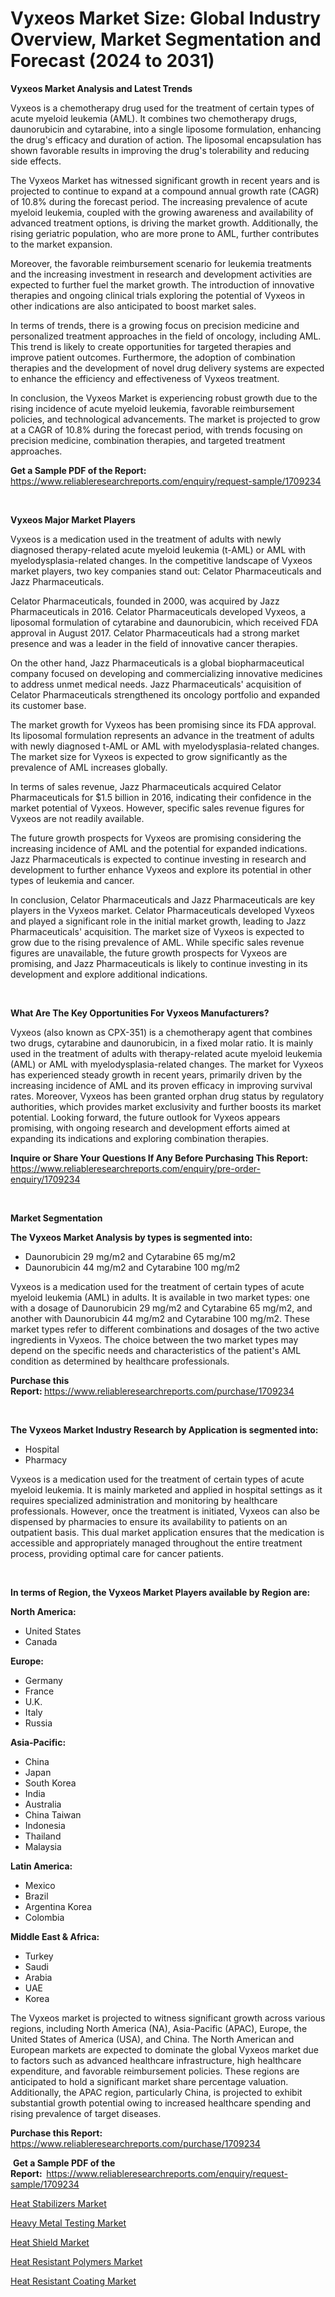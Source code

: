 <p><h1>Vyxeos Market Size: Global Industry Overview, Market Segmentation and Forecast (2024 to 2031)</h1></p><p><strong>Vyxeos Market Analysis and Latest Trends</strong></p>
<p><p>Vyxeos is a chemotherapy drug used for the treatment of certain types of acute myeloid leukemia (AML). It combines two chemotherapy drugs, daunorubicin and cytarabine, into a single liposome formulation, enhancing the drug's efficacy and duration of action. The liposomal encapsulation has shown favorable results in improving the drug's tolerability and reducing side effects.</p><p>The Vyxeos Market has witnessed significant growth in recent years and is projected to continue to expand at a compound annual growth rate (CAGR) of 10.8% during the forecast period. The increasing prevalence of acute myeloid leukemia, coupled with the growing awareness and availability of advanced treatment options, is driving the market growth. Additionally, the rising geriatric population, who are more prone to AML, further contributes to the market expansion.</p><p>Moreover, the favorable reimbursement scenario for leukemia treatments and the increasing investment in research and development activities are expected to further fuel the market growth. The introduction of innovative therapies and ongoing clinical trials exploring the potential of Vyxeos in other indications are also anticipated to boost market sales.</p><p>In terms of trends, there is a growing focus on precision medicine and personalized treatment approaches in the field of oncology, including AML. This trend is likely to create opportunities for targeted therapies and improve patient outcomes. Furthermore, the adoption of combination therapies and the development of novel drug delivery systems are expected to enhance the efficiency and effectiveness of Vyxeos treatment.</p><p>In conclusion, the Vyxeos Market is experiencing robust growth due to the rising incidence of acute myeloid leukemia, favorable reimbursement policies, and technological advancements. The market is projected to grow at a CAGR of 10.8% during the forecast period, with trends focusing on precision medicine, combination therapies, and targeted treatment approaches.</p></p>
<p><strong>Get a Sample PDF of the Report:&nbsp;</strong> <a href="https://www.reliableresearchreports.com/enquiry/request-sample/1709234">https://www.reliableresearchreports.com/enquiry/request-sample/1709234</a></p>
<p>&nbsp;</p>
<p><strong>Vyxeos Major Market Players</strong></p>
<p><p>Vyxeos is a medication used in the treatment of adults with newly diagnosed therapy-related acute myeloid leukemia (t-AML) or AML with myelodysplasia-related changes. In the competitive landscape of Vyxeos market players, two key companies stand out: Celator Pharmaceuticals and Jazz Pharmaceuticals.</p><p>Celator Pharmaceuticals, founded in 2000, was acquired by Jazz Pharmaceuticals in 2016. Celator Pharmaceuticals developed Vyxeos, a liposomal formulation of cytarabine and daunorubicin, which received FDA approval in August 2017. Celator Pharmaceuticals had a strong market presence and was a leader in the field of innovative cancer therapies.</p><p>On the other hand, Jazz Pharmaceuticals is a global biopharmaceutical company focused on developing and commercializing innovative medicines to address unmet medical needs. Jazz Pharmaceuticals' acquisition of Celator Pharmaceuticals strengthened its oncology portfolio and expanded its customer base.</p><p>The market growth for Vyxeos has been promising since its FDA approval. Its liposomal formulation represents an advance in the treatment of adults with newly diagnosed t-AML or AML with myelodysplasia-related changes. The market size for Vyxeos is expected to grow significantly as the prevalence of AML increases globally.</p><p>In terms of sales revenue, Jazz Pharmaceuticals acquired Celator Pharmaceuticals for $1.5 billion in 2016, indicating their confidence in the market potential of Vyxeos. However, specific sales revenue figures for Vyxeos are not readily available.</p><p>The future growth prospects for Vyxeos are promising considering the increasing incidence of AML and the potential for expanded indications. Jazz Pharmaceuticals is expected to continue investing in research and development to further enhance Vyxeos and explore its potential in other types of leukemia and cancer.</p><p>In conclusion, Celator Pharmaceuticals and Jazz Pharmaceuticals are key players in the Vyxeos market. Celator Pharmaceuticals developed Vyxeos and played a significant role in the initial market growth, leading to Jazz Pharmaceuticals' acquisition. The market size of Vyxeos is expected to grow due to the rising prevalence of AML. While specific sales revenue figures are unavailable, the future growth prospects for Vyxeos are promising, and Jazz Pharmaceuticals is likely to continue investing in its development and explore additional indications.</p></p>
<p>&nbsp;</p>
<p><strong>What Are The Key Opportunities For Vyxeos Manufacturers?</strong></p>
<p><p>Vyxeos (also known as CPX-351) is a chemotherapy agent that combines two drugs, cytarabine and daunorubicin, in a fixed molar ratio. It is mainly used in the treatment of adults with therapy-related acute myeloid leukemia (AML) or AML with myelodysplasia-related changes. The market for Vyxeos has experienced steady growth in recent years, primarily driven by the increasing incidence of AML and its proven efficacy in improving survival rates. Moreover, Vyxeos has been granted orphan drug status by regulatory authorities, which provides market exclusivity and further boosts its market potential. Looking forward, the future outlook for Vyxeos appears promising, with ongoing research and development efforts aimed at expanding its indications and exploring combination therapies.</p></p>
<p><strong>Inquire or Share Your Questions If Any Before Purchasing This Report:</strong> <a href="https://www.reliableresearchreports.com/enquiry/pre-order-enquiry/1709234">https://www.reliableresearchreports.com/enquiry/pre-order-enquiry/1709234</a></p>
<p>&nbsp;</p>
<p><strong>Market Segmentation</strong></p>
<p><strong>The Vyxeos Market Analysis by types is segmented into:</strong></p>
<p><ul><li>Daunorubicin 29 mg/m2 and Cytarabine 65 mg/m2</li><li>Daunorubicin 44 mg/m2 and Cytarabine 100 mg/m2</li></ul></p>
<p><p>Vyxeos is a medication used for the treatment of certain types of acute myeloid leukemia (AML) in adults. It is available in two market types: one with a dosage of Daunorubicin 29 mg/m2 and Cytarabine 65 mg/m2, and another with Daunorubicin 44 mg/m2 and Cytarabine 100 mg/m2. These market types refer to different combinations and dosages of the two active ingredients in Vyxeos. The choice between the two market types may depend on the specific needs and characteristics of the patient's AML condition as determined by healthcare professionals.</p></p>
<p><strong>Purchase this Report:&nbsp;</strong><a href="https://www.reliableresearchreports.com/purchase/1709234">https://www.reliableresearchreports.com/purchase/1709234</a></p>
<p>&nbsp;</p>
<p><strong>The Vyxeos Market Industry Research by Application is segmented into:</strong></p>
<p><ul><li>Hospital</li><li>Pharmacy</li></ul></p>
<p><p>Vyxeos is a medication used for the treatment of certain types of acute myeloid leukemia. It is mainly marketed and applied in hospital settings as it requires specialized administration and monitoring by healthcare professionals. However, once the treatment is initiated, Vyxeos can also be dispensed by pharmacies to ensure its availability to patients on an outpatient basis. This dual market application ensures that the medication is accessible and appropriately managed throughout the entire treatment process, providing optimal care for cancer patients.</p></p>
<p>&nbsp;</p>
<p><strong>In terms of Region, the Vyxeos Market Players available by Region are:</strong></p>
<p>
    <p> <strong> North America: </strong>
        <ul>
            <li>United States</li>
            <li>Canada</li>
        </ul>
        </p> 
    <p> <strong> Europe: </strong>
        <ul>
            <li>Germany</li>
            <li>France</li>
            <li>U.K.</li>
            <li>Italy</li>
            <li>Russia</li>
        </ul>
        </p> 
    <p> <strong> Asia-Pacific: </strong>
        <ul>
            <li>China</li>
            <li>Japan</li>
            <li>South Korea</li>
            <li>India</li>
            <li>Australia</li>
            <li>China Taiwan</li>
            <li>Indonesia</li>
            <li>Thailand</li>
            <li>Malaysia</li>
        </ul>
        </p> 
    <p> <strong> Latin America: </strong>
        <ul>
            <li>Mexico</li>
            <li>Brazil</li>
            <li>Argentina Korea</li>
            <li>Colombia</li>
        </ul>
        </p> 
    <p> <strong> Middle East & Africa: </strong>
        <ul>
            <li>Turkey</li>
            <li>Saudi</li>
            <li>Arabia</li>
            <li>UAE</li>
            <li>Korea</li>
        </ul>
    </p>
    </p>
<p><p>The Vyxeos market is projected to witness significant growth across various regions, including North America (NA), Asia-Pacific (APAC), Europe, the United States of America (USA), and China. The North American and European markets are expected to dominate the global Vyxeos market due to factors such as advanced healthcare infrastructure, high healthcare expenditure, and favorable reimbursement policies. These regions are anticipated to hold a significant market share percentage valuation. Additionally, the APAC region, particularly China, is projected to exhibit substantial growth potential owing to increased healthcare spending and rising prevalence of target diseases.</p></p>
<p><strong>Purchase this Report: </strong><a href="https://www.reliableresearchreports.com/purchase/1709234">https://www.reliableresearchreports.com/purchase/1709234</a></p>
<p>&nbsp;<strong>Get a Sample PDF of the Report:&nbsp;&nbsp;</strong><a href="https://www.reliableresearchreports.com/enquiry/request-sample/1709234">https://www.reliableresearchreports.com/enquiry/request-sample/1709234</a></p>
<p><strong></strong></p>
<p><p><a href="https://medium.com/@christinegreen87/heat-stabilizers-market-comprehensive-assessment-by-type-application-and-geography-2953359298b0">Heat Stabilizers Market</a></p><p><a href="https://medium.com/@christinegreen87/heavy-metal-testing-market-outlook-industry-overview-and-forecast-2024-to-2031-243f3f455523">Heavy Metal Testing Market</a></p><p><a href="https://medium.com/@christinegreen87/heat-shield-market-insights-into-market-cagr-market-trends-and-growth-strategies-70bbd91f9f71">Heat Shield Market</a></p><p><a href="https://medium.com/@christinegreen87/heat-resistant-polymers-nbsp-market-focuses-on-market-share-size-and-projected-forecast-till-2031-ac023b009c30">Heat Resistant Polymers Market</a></p><p><a href="https://medium.com/@christinegreen87/heat-resistant-coating-market-trends-and-market-analysis-forecasted-for-period-2024-2031-cb114280fce3">Heat Resistant Coating Market</a></p></p>